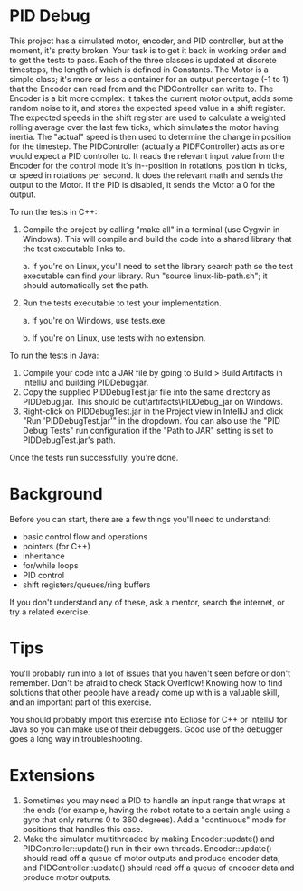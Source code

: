 # PID Debug

This project has a simulated motor, encoder, and PID controller, but at the moment, it's pretty broken. Your task is to get it back in working order and to get the tests to pass. Each of the three classes is updated at discrete timesteps, the length of which is defined in Constants. The Motor is a simple class; it's more or less a container for an output percentage (-1 to 1) that the Encoder can read from and the PIDController can write to. The Encoder is a bit more complex: it takes the current motor output, adds some random noise to it, and stores the expected speed value in a shift register. The expected speeds in the shift register are used to calculate a weighted rolling average over the last few ticks, which simulates the motor having inertia. The "actual" speed is then used to determine the change in position for the timestep. The PIDController (actually a PIDFController) acts as one would expect a PID controller to. It reads the relevant input value from the Encoder for the control mode it's in--position in rotations, position in ticks, or speed in rotations per second. It does the relevant math and sends the output to the Motor. If the PID is disabled, it sends the Motor a 0 for the output.

To run the tests in C++:

1. Compile the project by calling "make all" in a terminal (use Cygwin in Windows). This will compile and build the code into a shared library that the test executable links to.

    a. If you're on Linux, you'll need to set the library search path so the test executable can find your library. Run "source linux-lib-path.sh"; it should automatically set the path.

2. Run the tests executable to test your implementation.

    a. If you're on Windows, use tests.exe.

    b. If you're on Linux, use tests with no extension.

To run the tests in Java:
1. Compile your code into a JAR file by going to Build > Build Artifacts in IntelliJ and building PIDDebug:jar.
2. Copy the supplied PIDDebugTest.jar file into the same directory as PIDDebug.jar. This should be out\artifacts\PIDDebug_jar on Windows.
3. Right-click on PIDDebugTest.jar in the Project view in IntelliJ and click "Run 'PIDDebugTest.jar'" in the dropdown. You can also use the "PID Debug Tests" run configuration if the "Path to JAR" setting is set to PIDDebugTest.jar's path. 

Once the tests run successfully, you're done.

# Background

Before you can start, there are a few things you'll need to understand:

 * basic control flow and operations
 * pointers (for C++)
 * inheritance
 * for/while loops
 * PID control
 * shift registers/queues/ring buffers

If you don't understand any of these, ask a mentor, search the internet, or try a related exercise.

# Tips

You'll probably run into a lot of issues that you haven't seen before or don't remember. Don't be afraid to check Stack Overflow! Knowing how to find solutions that other people have already come up with is a valuable skill, and an important part of this exercise.

You should probably import this exercise into Eclipse for C++ or IntelliJ for Java so you can make use of their debuggers. Good use of the debugger goes a long way in troubleshooting.

# Extensions

1. Sometimes you may need a PID to handle an input range that wraps at the ends (for example, having the robot rotate to a certain angle using a gyro that only returns 0 to 360 degrees). Add a "continuous" mode for positions that handles this case.
2. Make the simulator multithreaded by making Encoder::update() and PIDController::update() run in their own threads. Encoder::update() should read off a queue of motor outputs and produce encoder data, and PIDController::update() should read off a queue of encoder data and produce motor outputs.

